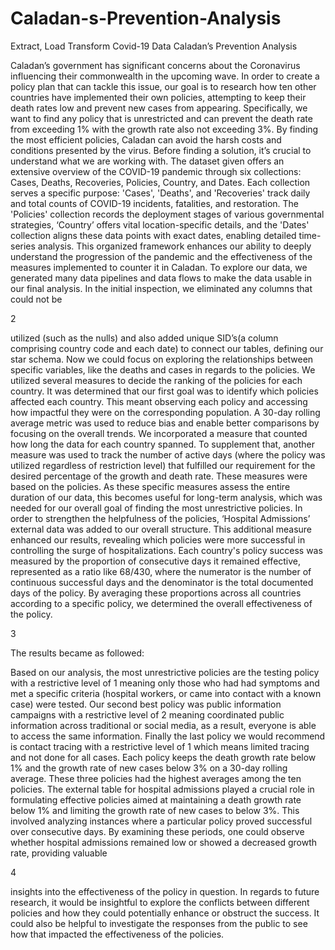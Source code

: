 # Caladan-s-Prevention-Analysis
Extract, Load Transform Covid-19 Data
Caladan’s Prevention Analysis

Caladan’s government has significant concerns about the Coronavirus influencing their
commonwealth in the upcoming wave. In order to create a policy plan that can tackle this issue,
our goal is to research how ten other countries have implemented their own policies, attempting
to keep their death rates low and prevent new cases from appearing. Specifically, we want to find
any policy that is unrestricted and can prevent the death rate from exceeding 1% with the growth
rate also not exceeding 3%. By finding the most efficient policies, Caladan can avoid the harsh
costs and conditions presented by the virus.
Before finding a solution, it’s crucial to understand what we are working with. The
dataset given offers an extensive overview of the COVID-19 pandemic through six collections:
Cases, Deaths, Recoveries, Policies, Country, and Dates. Each collection serves a specific
purpose: 'Cases', 'Deaths', and 'Recoveries' track daily and total counts of COVID-19 incidents,
fatalities, and restoration. The 'Policies' collection records the deployment stages of various
governmental strategies, ‘Country’ offers vital location-specific details, and the 'Dates' collection
aligns these data points with exact dates, enabling detailed time-series analysis. This organized
framework enhances our ability to deeply understand the progression of the pandemic and the
effectiveness of the measures implemented to counter it in Caladan.
To explore our data, we generated many data pipelines and data flows to make the data
usable in our final analysis. In the initial inspection, we eliminated any columns that could not be

2

utilized (such as the nulls) and also added unique SID’s(a column comprising country code and
each date) to connect our tables, defining our star schema. Now we could focus on exploring the
relationships between specific variables, like the deaths and cases in regards to the policies.
We utilized several measures to decide the ranking of the policies for each country. It was
determined that our first goal was to identify which policies affected each country. This meant
observing each policy and accessing how impactful they were on the corresponding population.
A 30-day rolling average metric was used to reduce bias and enable better comparisons by
focusing on the overall trends. We incorporated a measure that counted how long the data for
each country spanned. To supplement that, another measure was used to track the number of
active days (where the policy was utilized regardless of restriction level) that fulfilled our
requirement for the desired percentage of the growth and death rate. These measures were based
on the policies. As these specific measures assess the entire duration of our data, this becomes
useful for long-term analysis, which was needed for our overall goal of finding the most
unrestrictive policies. In order to strengthen the helpfulness of the policies, ‘Hospital
Admissions’ external data was added to our overall structure. This additional measure enhanced
our results, revealing which policies were more successful in controlling the surge of
hospitalizations.
Each country's policy success was measured by the proportion of consecutive days it
remained effective, represented as a ratio like 68/430, where the numerator is the number of
continuous successful days and the denominator is the total documented days of the policy. By
averaging these proportions across all countries according to a specific policy, we determined the
overall effectiveness of the policy.

3

The results became as followed:

Based on our analysis, the most unrestrictive policies are the testing policy with a
restrictive level of 1 meaning only those who had had symptoms and met a specific criteria
(hospital workers, or came into contact with a known case) were tested. Our second best policy
was public information campaigns with a restrictive level of 2 meaning coordinated public
information across traditional or social media, as a result, everyone is able to access the same
information. Finally the last policy we would recommend is contact tracing with a restrictive
level of 1 which means limited tracing and not done for all cases. Each policy keeps the death
growth rate below 1% and the growth rate of new cases below 3% on a 30-day rolling average.
These three policies had the highest averages among the ten policies.
The external table for hospital admissions played a crucial role in formulating effective
policies aimed at maintaining a death growth rate below 1% and limiting the growth rate of new
cases to below 3%. This involved analyzing instances where a particular policy proved
successful over consecutive days. By examining these periods, one could observe whether
hospital admissions remained low or showed a decreased growth rate, providing valuable

4

insights into the effectiveness of the policy in question.
In regards to future research, it would be insightful to explore the conflicts between
different policies and how they could potentially enhance or obstruct the success. It could also be
helpful to investigate the responses from the public to see how that impacted the effectiveness of
the policies.
